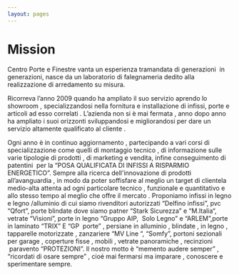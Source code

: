 ```yaml
---
layout: pages
---
```

# Mission

Centro Porte e Finestre vanta un esperienza tramandata di generazioni  in generazioni, nasce da un laboratorio di falegnameria dedito alla realizzazione di arredamento su misura. 

Ricorreva l’anno 2009 quando ha ampliato il suo servizio aprendo lo showroom , specializzandosi nella fornitura e installazione di infissi, porte e articoli ad esso correlati . L’azienda non si è mai fermata , anno dopo anno ha ampliato i suoi orizzonti sviluppandosi e migliorandosi per dare un servizio altamente qualificato al cliente .

Ogni anno è in continuo aggiornamento , partecipando a vari corsi di specializzazione come quelli di montaggio tecnico , di informazione sulle varie tipologie di prodotti , di marketing e vendita, infine conseguimento di patentini  per la “POSA QUALIFICATA DI INFISSI A RISPARMIO ENERGETICO”. Sempre alla ricerca dell'innovazione di prodotti all’avanguardia , in modo da poter soffisfare al meglio un target di clientela medio-alta attenta ad ogni particolare tecnico , funzionale e quantitativo e allo stesso tempo al meglio che offre il mercato . Proponiamo infissi in legno e legno /alluminio di cui siamo rivenditori autorizzati “Delfino infissi”, pvc “Qfort”, porte blindate dove siamo patner “Stark Sicurezza” e “M.Italia“, vetrate “Visioni”, porte in legno “Gruppo AIP,  Solo Legno” e “ARLEM”,porte in laminato “TRIX” E “GP  porte” , persiane in alluminio , blindate , in legno , tapparelle motorizzate , zanzariere “MV Line “, “Somfy”, portoni sezionali per garage , coperture fisse , mobili , vetrate panoramiche , recinzioni  paravento “PROTEZIONI”.
Il nostro motto è “memento audere semper” , “ricordati di osare sempre” , cioé mai fermarsi ma imparare , conoscere e sperimentare sempre.
